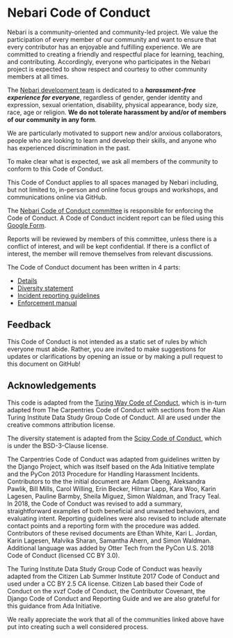 # Nebari Code of Conduct

Nebari is a community-oriented and community-led project.
We value the participation of every member of our community and want to ensure that every contributor has an enjoyable and fulfilling experience.
We are committed to creating a friendly and respectful place for learning, teaching, and contributing.
Accordingly, everyone who participates in the Nebari project is expected to show respect and courtesy to other community members at all times.

The [Nebari development team](https://github.com/orgs/nebari-dev/people) is dedicated to a ***harassment-free experience for everyone***, regardless of gender, gender identity and expression, sexual orientation, disability, physical appearance, body size, race, age or religion. **We do not tolerate harassment by and/or of members of our community in any form**.

We are particularly motivated to support new and/or anxious collaborators, people who are looking to learn and develop their skills, and anyone who has experienced discrimination in the past.

To make clear what is expected, we ask all members of the community to conform to this Code of Conduct.

This Code of Conduct applies to all spaces managed by Nebari including, but not limited to, in-person and online focus groups and workshops, and communications online via GitHub.

The [Nebari Code of Conduct committee](./coc_enforcement.md#the-code-of-conduct-committee) is responsible for enforcing the Code of Conduct.
A Code of Conduct incident report can be filed using this [Google Form](https://forms.gle/PFHmsMUiu12qJwWV7_).

Reports will be reviewed by members of this committee, unless there is a conflict of interest, and will be kept confidential.
If there is a conflict of interest, the member will remove themselves from relevant discussions.

The Code of Conduct document has been written in 4 parts:

* [Details](code-of-conduct/coc_details.md)
* [Diversity statement](code-of-conduct/coc_diversity_statement.md)
* [Incident reporting guidelines](code-of-conduct/coc_reporting.md)
* [Enforcement manual](code-of-conduct/coc_enforcement.md)

## Feedback

This Code of Conduct is not intended as a static set of rules by which everyone must abide.
Rather, you are invited to make suggestions for updates or clarifications by opening an issue or by making a pull request to this document on GitHub!

## Acknowledgements

This code is adapted from the [Turing Way Code of Conduct](https://the-turing-way.netlify.app/community-handbook/coc.html), which is in-turn adapted from The Carpentries Code of Conduct with sections from the Alan Turing Institute Data Study Group Code of Conduct. All are used under the creative commons attribution license.

The diversity statement is adapted from the [Scipy Code of Conduct](https://docs.scipy.org/doc/scipy/dev/conduct/code_of_conduct.html#diversity-statement), which is under the BSD-3-Clause license.

The Carpentries Code of Conduct was adapted from guidelines written by the Django Project, which was itself based on the Ada Initiative template and the PyCon 2013 Procedure for Handling Harassment Incidents. Contributors to the the initial document are Adam Obeng, Aleksandra Pawlik, Bill Mills, Carol Willing, Erin Becker, Hilmar Lapp, Kara Woo, Karin Lagesen, Pauline Barmby, Sheila Miguez, Simon Waldman, and Tracy Teal. In 2018, the Code of Conduct was revised to add a summary, straightforward examples of both beneficial and unwanted behaviors, and evaluating intent. Reporting guidelines were also revised to include alternate contact points and a reporting form with the procedure was added. Contributors of these revised documents are Ethan White, Kari L. Jordan, Karin Lagesen, Malvika Sharan, Samantha Ahern, and Simon Waldman. Additional language was added by Otter Tech from the PyCon U.S. 2018 Code of Conduct (licensed CC BY 3.0).

The Turing Institute Data Study Group Code of Conduct was heavily adapted from the Citizen Lab Summer Institute 2017 Code of Conduct and used under a CC BY 2.5 CA license. Citizen Lab based their Code of Conduct on the xvzf Code of Conduct, the Contributor Covenant, the Django Code of Conduct and Reporting Guide and we are also grateful for this guidance from Ada Initiative.

We really appreciate the work that all of the communities linked above have put into creating such a well considered process.
